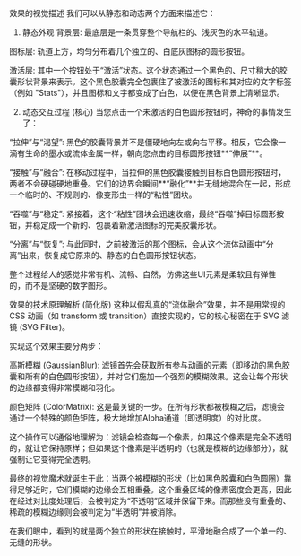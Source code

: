 效果的视觉描述
我们可以从静态和动态两个方面来描述它：

1. 静态外观
背景层: 最底层是一条贯穿整个导航栏的、浅灰色的水平轨道。

图标层: 轨道上方，均匀分布着几个独立的、白底灰图标的圆形按钮。

激活层: 其中一个按钮处于“激活”状态。这个状态通过一个黑色的、尺寸稍大的胶囊形状背景来表示。这个黑色胶囊完全包裹住了被激活的图标和其对应的文字标签（例如 "Stats"），并且图标和文字都变成了白色，以便在黑色背景上清晰显示。

2. 动态交互过程 (核心)
当您点击一个未激活的白色圆形按钮时，神奇的事情发生了：

“拉伸”与“渴望”: 黑色的胶囊背景并不是僵硬地向左或向右平移。相反，它会像一滴有生命的墨水或流体金属一样，朝向您点击的目标圆形按钮**“伸展”**。

“接触”与“融合”: 在移动过程中，当拉伸的黑色胶囊接触到目标白色圆形按钮时，两者不会硬碰硬地重叠。它们的边界会瞬间**“融化”**并无缝地混合在一起，形成一个临时的、不规则的、像变形虫一样的“粘性”团块。

“吞噬”与“稳定”: 紧接着，这个“粘性”团块会迅速收缩，最终“吞噬”掉目标圆形按钮，并稳定成一个新的、包裹着新激活图标的完美胶囊形状。

“分离”与“恢复”: 与此同时，之前被激活的那个图标，会从这个流体动画中“分离”出来，恢复成它原来的、静态的白色圆形按钮状态。

整个过程给人的感觉非常有机、流畅、自然，仿佛这些UI元素是柔软且有弹性的，而不是坚硬的数字图形。

效果的技术原理解析 (简化版)
这种以假乱真的“流体融合”效果，并不是用常规的 CSS 动画（如 transform 或 transition）直接实现的，它的核心秘密在于 SVG 滤镜 (SVG Filter)。

实现这个效果主要分两步：

高斯模糊 (GaussianBlur): 滤镜首先会获取所有参与动画的元素（即移动的黑色胶囊和所有的白色圆形按钮），并对它们施加一个强烈的模糊效果。这会让每个形状的边缘都变得非常模糊和羽化。

颜色矩阵 (ColorMatrix): 这是最关键的一步。在所有形状都被模糊之后，滤镜会通过一个特殊的颜色矩阵，极大地增加Alpha通道（即透明度）的对比度。

这个操作可以通俗地理解为：滤镜会检查每一个像素，如果这个像素是完全不透明的，就让它保持原样；但如果这个像素是半透明的（也就是模糊的边缘部分），就强制让它变得完全透明。

最终的视觉魔术就诞生于此：当两个被模糊的形状（比如黑色胶囊和白色圆圈）靠得足够近时，它们模糊的边缘会互相重叠。这个重叠区域的像素密度会更高，因此在经过对比度处理后，会被判定为“不透明”区域并保留下来。而那些没有重叠的、稀疏的模糊边缘则会被判定为“半透明”并被消除。

在我们眼中，看到的就是两个独立的形状在接触时，平滑地融合成了一个单一的、无缝的形状。